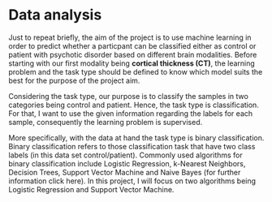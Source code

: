 # Data analysis

Just to repeat briefly, the aim of the project is to use machine learning in order to predict whether a particpant can be classified either as control or patient with psychotic disorder based on different brain modalities. Before starting with our first modality being **cortical thickness (CT)**, the learning problem and the task type should be defined to know which model suits the best for the purpose of the project aim. 

Considering the task type, our purpose is to classify the samples in two categories being control and patient. Hence, the task type is classification. For that, I want to use the given information regarding the labels for each sample, consequently the learning problem is supervised.

More specifically, with the data at hand the task type is binary classification. Binary classification refers to those classification task that have two class labels (in this data set control/patient). Commonly used algorithms for binary classification include Logistic Regression, k-Nearest Neighbors, Decision Trees, Support Vector Machine and Naive Bayes (for further information click here). In this project, I will focus on two algorithms being Logistic Regression and Support Vector Machine. 






